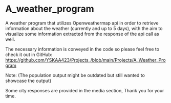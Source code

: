 # A_weather_program
A weather program that utilizes Openweathermap api in order to retrieve information about the weather (currently and up to 5 days), with the aim to visualize some information extracted from the response of the api call as well.

The necessary information is conveyed in the code so please feel free to check it out in GitHub:
https://github.com/YSKAA423/Projects_/blob/main/Projects/A_Weather_Program

Note: (The population output might be outdated but still wanted to showcase the output)

Some city responses are provided in the media section, Thank you for your time.
